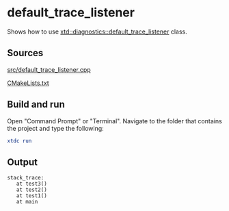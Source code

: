 # default_trace_listener

Shows how to use [xtd::diagnostics::default_trace_listener](https://gammasoft71.github.io/xtd/reference_guides/latest/classxtd_1_1diagnostics_1_1default__trace__listener.html) class.

## Sources

[src/default_trace_listener.cpp](src/default_trace_listener.cpp)

[CMakeLists.txt](CMakeLists.txt)

## Build and run

Open "Command Prompt" or "Terminal". Navigate to the folder that contains the project and type the following:

```cmake
xtdc run
```

## Output

```
stack_trace:
   at test3()
   at test2()
   at test1()
   at main
```
